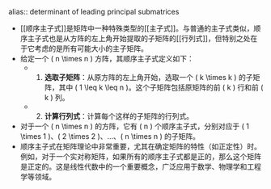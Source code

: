 alias:: determinant of leading principal submatrices

- [[顺序主子式]]是矩阵中一种特殊类型的[[主子式]]。与普通的主子式类似，顺序主子式也是从方阵的左上角开始提取的子矩阵的[[行列式]]，但特别之处在于它考虑的是所有可能大小的主子矩阵。
- 给定一个 \( n \times n \) 方阵，其顺序主子式定义如下：
	- 1. **选取子矩阵**：从原方阵的左上角开始，选取一个 \( k \times k \) 的子矩阵，其中 \( 1 \leq k \leq n \)。这个子矩阵包括原矩阵的前 \( k \) 行和前 \( k \) 列。
	- 2. **计算行列式**：计算每个这样的子矩阵的行列式。
- 对于一个 \( n \times n \) 的方阵，它有 \( n \) 个顺序主子式，分别对应于 \( 1 \times 1 \)、\( 2 \times 2 \)、...、\( n \times n \) 的子矩阵。
- 顺序主子式在矩阵理论中非常重要，尤其在确定矩阵的特性（如正定性）时。例如，对于一个实对称矩阵，如果所有的顺序主子式都是正的，那么这个矩阵是正定的。这是线性代数中的一个重要概念，广泛应用于数学、物理学和工程学等领域。